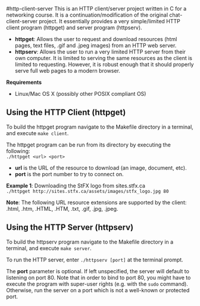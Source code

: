 #http-client-server
This is an HTTP client/server project written in C for a networking course. It is
a continuation/modification of the original chat-client-server project. It
essentially provides a very simple/limited HTTP client program (httpget) and
server program (httpserv).
* __httpget__: Allows the user to request and download resources (html pages, 
text files, .gif and .jpeg images) from an HTTP web server.
* __httpserv__: Allows the user to run a very limited HTTP server from their
own computer. It is limited to serving the same resources as the client is
limited to requesting. However, it is robust enough that it should properly
serve full web pages to a modern browser.

__Requirements__
* Linux/Mac OS X (possibly other POSIX compliant OS)

## Using the HTTP Client (httpget)
To build the httpget program navigate to the Makefile directory in a terminal,
and execute `make client`.  

The httpget program can be run from its directory by executing the following:  
`./httpget <url> <port>`  
* __url__ is the URL of the resource to download (an image, document, etc).
* __port__ is the port number to try to connect on.  

__Example 1__: Downloading the StFX logo from sites.stfx.ca  
`./httpget http://sites.stfx.ca/assets/images/stfx_logo.jpg 80`

__Note__: The following URL resource extensions are supported by the client:
.html, .htm, .HTML, .HTM, .txt, .gif, .jpg, .jpeg.

## Using the HTTP Server (httpserv)
To build the httpserv program navigate to the Makefile directory in a terminal,
and execute `make server`.  

To run the HTTP server, enter `./httpserv [port]` at the terminal prompt. 

The __port__ parameter is optional. If left unspecified, the server will default to
listening on port 80. Note that in order to bind to port 80, you might have to
execute the program with super-user rights (e.g. with the `sudo` command).
Otherwise, run the server on a port which is not a well-known or protected port.


